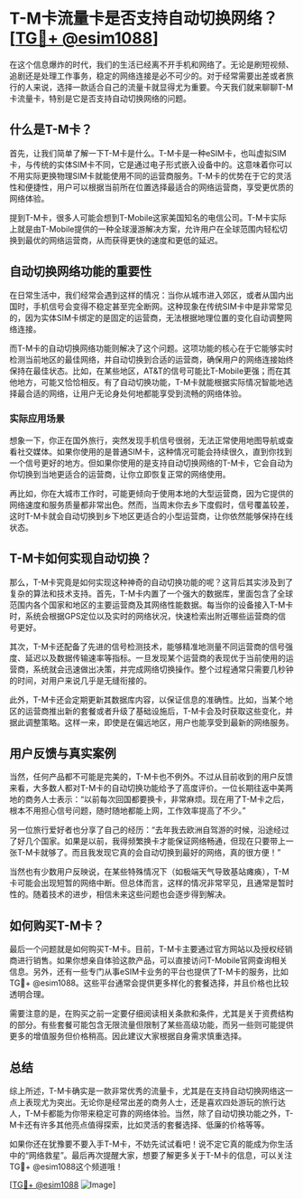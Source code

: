 # T-M卡流量卡是否支持自动切换网络？[[TG💪+ @esim1088](https://t.me/s/esim1088)]

在这个信息爆炸的时代，我们的生活已经离不开手机和网络了。无论是刷短视频、追剧还是处理工作事务，稳定的网络连接是必不可少的。对于经常需要出差或者旅行的人来说，选择一款适合自己的流量卡就显得尤为重要。今天我们就来聊聊T-M卡流量卡，特别是它是否支持自动切换网络的问题。

## 什么是T-M卡？

首先，让我们简单了解一下T-M卡是什么。T-M卡是一种eSIM卡，也叫虚拟SIM卡，与传统的实体SIM卡不同，它是通过电子形式嵌入设备中的。这意味着你可以不用实际更换物理SIM卡就能使用不同的运营商服务。T-M卡的优势在于它的灵活性和便捷性，用户可以根据当前所在位置选择最适合的网络运营商，享受更优质的网络体验。

提到T-M卡，很多人可能会想到T-Mobile这家美国知名的电信公司。T-M卡实际上就是由T-Mobile提供的一种全球漫游解决方案，允许用户在全球范围内轻松切换到最优的网络运营商，从而获得更快的速度和更低的延迟。

## 自动切换网络功能的重要性

在日常生活中，我们经常会遇到这样的情况：当你从城市进入郊区，或者从国内出国时，手机信号会变得不稳定甚至完全断网。这种现象在传统SIM卡中是非常常见的，因为实体SIM卡绑定的是固定的运营商，无法根据地理位置的变化自动调整网络连接。

而T-M卡的自动切换网络功能则解决了这个问题。这项功能的核心在于它能够实时检测当前地区的最佳网络，并自动切换到合适的运营商，确保用户的网络连接始终保持在最佳状态。比如，在某些地区，AT&T的信号可能比T-Mobile更强；而在其他地方，可能又恰恰相反。有了自动切换功能，T-M卡就能根据实际情况智能地选择最合适的网络，让用户无论身处何地都能享受到流畅的网络体验。

### 实际应用场景

想象一下，你正在国外旅行，突然发现手机信号很弱，无法正常使用地图导航或查看社交媒体。如果你使用的是普通SIM卡，这种情况可能会持续很久，直到你找到一个信号更好的地方。但如果你使用的是支持自动切换网络的T-M卡，它会自动为你切换到当地更适合的运营商，让你立即恢复正常的网络使用。

再比如，你在大城市工作时，可能更倾向于使用本地的大型运营商，因为它提供的网络速度和服务质量都非常出色。然而，当周末你去乡下度假时，信号覆盖较差，这时T-M卡就会自动切换到乡下地区更适合的小型运营商，让你依然能够保持在线状态。

## T-M卡如何实现自动切换？

那么，T-M卡究竟是如何实现这种神奇的自动切换功能的呢？这背后其实涉及到了复杂的算法和技术支持。首先，T-M卡内置了一个强大的数据库，里面包含了全球范围内各个国家和地区的主要运营商及其网络性能数据。每当你的设备接入T-M卡时，系统会根据GPS定位以及实时的网络状况，快速检索出附近哪些运营商的信号更好。

其次，T-M卡还配备了先进的信号检测技术，能够精准地测量不同运营商的信号强度、延迟以及数据传输速率等指标。一旦发现某个运营商的表现优于当前使用的运营商，系统就会迅速做出决策，并完成网络切换操作。整个过程通常只需要几秒钟的时间，对用户来说几乎是无缝衔接的。

此外，T-M卡还会定期更新其数据库内容，以保证信息的准确性。比如，当某个地区的运营商推出新的套餐或者升级了基础设施后，T-M卡会及时获取这些变化，并据此调整策略。这样一来，即使是在偏远地区，用户也能享受到最新的网络服务。

## 用户反馈与真实案例

当然，任何产品都不可能是完美的，T-M卡也不例外。不过从目前收到的用户反馈来看，大多数人都对T-M卡的自动切换功能给予了高度评价。一位长期往返中美两地的商务人士表示：“以前每次回国都要换卡，非常麻烦。现在用了T-M卡之后，根本不用担心信号问题，随时随地都能上网，工作效率提高了不少。”

另一位旅行爱好者也分享了自己的经历：“去年我去欧洲自驾游的时候，沿途经过了好几个国家。如果是以前，我得频繁换卡才能保证网络畅通，但现在只要带上一张T-M卡就够了。而且我发现它真的会自动切换到最好的网络，真的很方便！”

当然也有少数用户反映说，在某些特殊情况下（如极端天气导致基站瘫痪），T-M卡可能会出现短暂的网络中断。但总体而言，这样的情况非常罕见，且通常是暂时性的。随着技术的进步，相信未来这些问题也会逐步得到解决。

## 如何购买T-M卡？

最后一个问题就是如何购买T-M卡。目前，T-M卡主要通过官方网站以及授权经销商进行销售。如果你想亲自体验这款产品，可以直接访问T-Mobile官网查询相关信息。另外，还有一些专门从事eSIM卡业务的平台也提供了T-M卡的服务，比如TG💪+ @esim1088。这些平台通常会提供更多样化的套餐选择，并且价格也比较透明合理。

需要注意的是，在购买之前一定要仔细阅读相关条款和条件，尤其是关于资费结构的部分。有些套餐可能包含无限流量但限制了某些高级功能，而另一些则可能提供更多的增值服务但价格稍高。因此建议大家根据自身需求慎重选择。

## 总结

综上所述，T-M卡确实是一款非常优秀的流量卡，尤其是在支持自动切换网络这一点上表现尤为突出。无论你是经常出差的商务人士，还是喜欢四处游玩的旅行达人，T-M卡都能为你带来稳定可靠的网络体验。当然，除了自动切换功能之外，T-M卡还有许多其他亮点值得探索，比如灵活的套餐选择、低廉的价格等等。

如果你还在犹豫要不要入手T-M卡，不妨先试试看吧！说不定它真的能成为你生活中的“网络救星”。最后再次提醒大家，想要了解更多关于T-M卡的信息，可以关注TG💪+ @esim1088这个频道哦！

[[TG💪+ @esim1088](https://t.me/s/esim1088) ![Image](https://i.postimg.cc/4NQfJmqS/Snipaste-2025-05-13-00-14-12.png)]